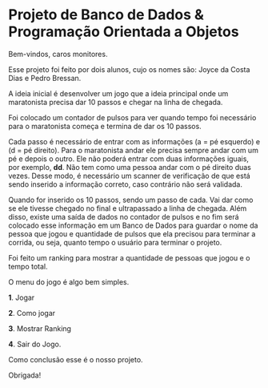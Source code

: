 # Projeto de Banco de Dados & Programação Orientada a Objetos

Bem-vindos, caros monitores.

Esse projeto foi feito por dois alunos, cujo os nomes são: Joyce da Costa Dias e Pedro Bressan.

A ideia inicial é desenvolver um jogo que a ideia principal onde um maratonista precisa dar 10 passos e chegar na linha de chegada.

Foi colocado um contador de pulsos para ver quando tempo foi necessário para o maratonista começa e termina de dar os 10 passos.

Cada passo é necessário de entrar com as informações (a = pé esquerdo) e (d = pé direito). Para o maratonista andar ele precisa sempre andar com um pé e depois o outro. Ele não poderá entrar com duas informações iguais, por exemplo, **dd**. Não tem como uma pessoa andar com o pé direito duas vezes. Desse modo, é necessário um scanner de verificação de que está sendo inserido a informação correto, caso contrário não será validada.

Quando for inserido os 10 passos, sendo um passo de cada. Vai dar como se ele tivesse chegado no final e ultrapassado a linha de chegada. Além disso, existe uma saída de dados no contador de pulsos e no fim será colocado esse informação em um Banco de Dados para guardar o nome da pessoa que jogou e quantidade de pulsos que ela precisou para terminar a corrida, ou seja, quanto tempo o usuário para terminar o projeto.

Foi feito um ranking para mostrar a quantidade de pessoas que jogou e o tempo total.

O menu do jogo é algo bem simples.

**1**. Jogar

**2**. Como jogar

**3**. Mostrar Ranking

**4**. Sair do Jogo.

Como conclusão esse é o nosso projeto.

Obrigada!
